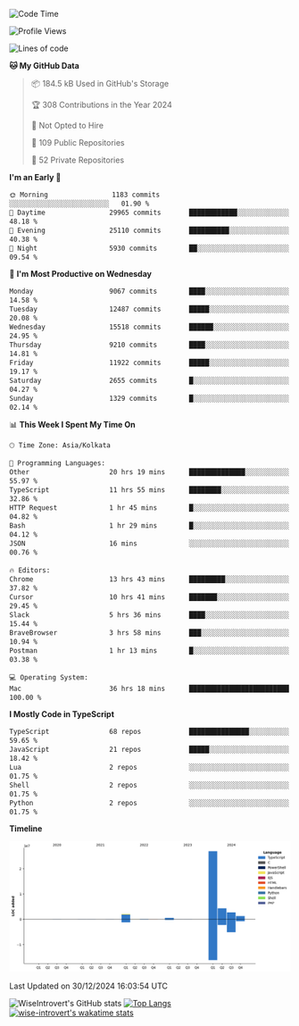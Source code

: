 <!--START_SECTION:waka-->
![Code Time](http://img.shields.io/badge/Code%20Time-2%2C047%20hrs%2017%20mins-blue)

![Profile Views](http://img.shields.io/badge/Profile%20Views-0-blue)

![Lines of code](https://img.shields.io/badge/From%20Hello%20World%20I%27ve%20Written-38.1%20million%20lines%20of%20code-blue)

**🐱 My GitHub Data** 

> 📦 184.5 kB Used in GitHub's Storage 
 > 
> 🏆 308 Contributions in the Year 2024
 > 
> 🚫 Not Opted to Hire
 > 
> 📜 109 Public Repositories 
 > 
> 🔑 52 Private Repositories 
 > 
**I'm an Early 🐤** 

```text
🌞 Morning                1183 commits        ░░░░░░░░░░░░░░░░░░░░░░░░░   01.90 % 
🌆 Daytime                29965 commits       ████████████░░░░░░░░░░░░░   48.18 % 
🌃 Evening                25110 commits       ██████████░░░░░░░░░░░░░░░   40.38 % 
🌙 Night                  5930 commits        ██░░░░░░░░░░░░░░░░░░░░░░░   09.54 % 
```
📅 **I'm Most Productive on Wednesday** 

```text
Monday                   9067 commits        ████░░░░░░░░░░░░░░░░░░░░░   14.58 % 
Tuesday                  12487 commits       █████░░░░░░░░░░░░░░░░░░░░   20.08 % 
Wednesday                15518 commits       ██████░░░░░░░░░░░░░░░░░░░   24.95 % 
Thursday                 9210 commits        ████░░░░░░░░░░░░░░░░░░░░░   14.81 % 
Friday                   11922 commits       █████░░░░░░░░░░░░░░░░░░░░   19.17 % 
Saturday                 2655 commits        █░░░░░░░░░░░░░░░░░░░░░░░░   04.27 % 
Sunday                   1329 commits        █░░░░░░░░░░░░░░░░░░░░░░░░   02.14 % 
```


📊 **This Week I Spent My Time On** 

```text
🕑︎ Time Zone: Asia/Kolkata

💬 Programming Languages: 
Other                    20 hrs 19 mins      ██████████████░░░░░░░░░░░   55.97 % 
TypeScript               11 hrs 55 mins      ████████░░░░░░░░░░░░░░░░░   32.86 % 
HTTP Request             1 hr 45 mins        █░░░░░░░░░░░░░░░░░░░░░░░░   04.82 % 
Bash                     1 hr 29 mins        █░░░░░░░░░░░░░░░░░░░░░░░░   04.12 % 
JSON                     16 mins             ░░░░░░░░░░░░░░░░░░░░░░░░░   00.76 % 

🔥 Editors: 
Chrome                   13 hrs 43 mins      █████████░░░░░░░░░░░░░░░░   37.82 % 
Cursor                   10 hrs 41 mins      ███████░░░░░░░░░░░░░░░░░░   29.45 % 
Slack                    5 hrs 36 mins       ████░░░░░░░░░░░░░░░░░░░░░   15.44 % 
BraveBrowser             3 hrs 58 mins       ███░░░░░░░░░░░░░░░░░░░░░░   10.94 % 
Postman                  1 hr 13 mins        █░░░░░░░░░░░░░░░░░░░░░░░░   03.38 % 

💻 Operating System: 
Mac                      36 hrs 18 mins      █████████████████████████   100.00 % 
```

**I Mostly Code in TypeScript** 

```text
TypeScript               68 repos            ███████████████░░░░░░░░░░   59.65 % 
JavaScript               21 repos            █████░░░░░░░░░░░░░░░░░░░░   18.42 % 
Lua                      2 repos             ░░░░░░░░░░░░░░░░░░░░░░░░░   01.75 % 
Shell                    2 repos             ░░░░░░░░░░░░░░░░░░░░░░░░░   01.75 % 
Python                   2 repos             ░░░░░░░░░░░░░░░░░░░░░░░░░   01.75 % 
```



**Timeline**

![Lines of Code chart](https://raw.githubusercontent.com/wise-introvert/wise-introvert/master/assets/bar_graph.png)


 Last Updated on 30/12/2024 16:03:54 UTC
<!--END_SECTION:waka-->

![WiseIntrovert's GitHub stats](https://github-readme-stats.vercel.app/api?username=wise-introvert&count_private=true&show_icons=true)
[![Top Langs](https://github-readme-stats.vercel.app/api/top-langs/?username=wise-introvert&langs_count=10)](https://github.com/anuraghazra/github-readme-stats)
[![wise-introvert's wakatime stats](https://github-readme-stats.vercel.app/api/wakatime?username=wiseintrovert)](https://github.com/anuraghazra/github-readme-stats)
